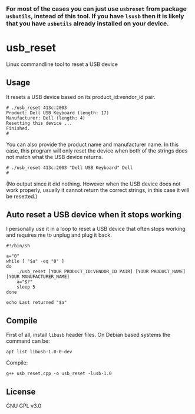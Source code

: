 ### For most of the cases you can just use `usbreset` from package `usbutils`, instead of this tool. If you have `lsusb` then it is likely that you have `usbutils` already installed on your device.

# usb_reset
Linux commandline tool to reset a USB device

## Usage
It resets a USB device based on its product_id:vendor_id pair.
```
# ./usb_reset 413c:2003
Product: Dell USB Keyboard (length: 17)
Manufacturer: Dell (length: 4)
Resetting this device ...
Finished.
#
```
You can also provide the product name and manufacturer name. In this case, this program will only reset the device when both of the strings does not match what the USB device returns.
```
# ./usb_reset 413c:2003 "Dell USB Keyboard" Dell
#
```
(No output since it did nothing. However when the USB device does not work properly, usually it cannot return the correct strings, in this case it will be resetted.)

## Auto reset a USB device when it stops working
I personally use it in a loop to reset a USB device that often stops working and requires me to unplug and plug it back.
```
#!/bin/sh

a="0"
while [ "$a" -eq "0" ]
do
    ./usb_reset [YOUR PRODUCT_ID:VENDOR_ID PAIR] [YOUR PRODUCT_NAME] [YOUR MANUFACTURER_NAME]
    a="$?"
    sleep 5
done

echo Last returned "$a"
```

## Compile
First of all, install `libusb` header files. On Debian based systems the command can be:

`apt list libusb-1.0-0-dev`

Compile:

`g++ usb_reset.cpp -o usb_reset -lusb-1.0`

## License
GNU GPL v3.0
